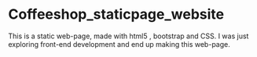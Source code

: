 # Coffeeshop_staticpage_website
This is a static web-page, made with html5 , bootstrap and CSS.
I was just exploring front-end development and end up making this web-page.
